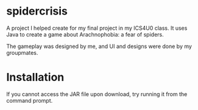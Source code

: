 # spidercrisis
A project I helped create for my final project in my ICS4U0 class. It uses Java to create a game about Arachnophobia: a fear of spiders. 

The gameplay was designed by me, and UI and designs were done by my groupmates. 

# Installation

If you cannot access the JAR file upon download, try running it from the command prompt.
